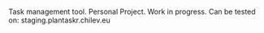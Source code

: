 Task management tool. Personal Project. Work in progress.
Can be tested on: staging.plantaskr.chilev.eu
